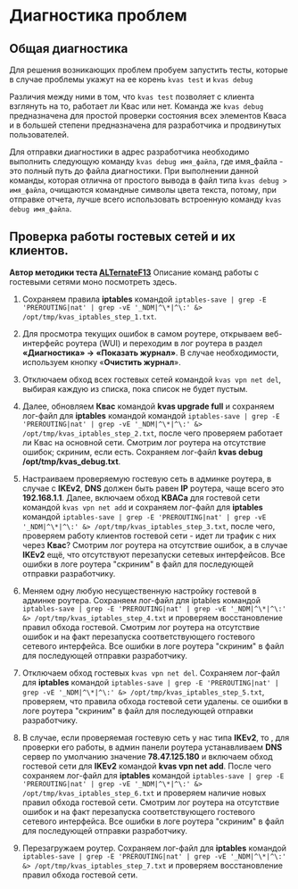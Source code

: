 # Диагностика проблем

## Общая диагностика

Для решения возникающих проблем пробуем запустить тесты, которые в случае проблемы укажут на ее корень
`kvas test` и `kvas debug` 

Различия между ними в том, что `kvas test` позволяет с клиента взглянуть на то, работает ли Квас или нет. 
Команда же `kvas debug` предназначена для простой проверки состояния всех элементов Кваса и в большей степени предназначена для разработчика и продвинутых пользователей.

Для отправки диагностики в адрес разработчика необходимо выполнить следующую команду `kvas debug имя_файла`, где имя_файла - это полный путь до файла диагностики. При выполнении данной команды, которая отлична от простого вывода в файл типа `kvas debug > имя_файла`, очищаются командные символы цвета текста, потому, при отправке отчета, лучше всего использовать встроенную команду `kvas debug имя_файла`.

## Проверка работы гостевых сетей и их клиентов. 
**Автор методики теста [ALTernateF13](https://github.com/ALTernateF13)**
Описание команд работы с гостевыми сетями моно посмотреть здесь.

1. Сохраняем правила **iptables** командой `iptables-save | grep -E 'PREROUTING|nat' | grep -vE '_NDM|^\*|^\:' &> /opt/tmp/kvas_iptables_step_1.txt`. 

2. Для просмотра текущих ошибок в самом роутере, открываем веб-интерфейс роутера (WUI) и переходим в лог роутера в раздел **«Диагностика» -> «Показать журнал»**. В случае необходимости, используем кнопку «**Очистить журнал**».

3. Отключаем обход всех гостевых сетей командой `kvas vpn net del`, выбирая каждую из списка, пока список не будет пустым. 

4. Далее, обновляем **Квас** командой **kvas upgrade full** и сохраняем лог-файл для **iptables** командой командой `iptables-save | grep -E 'PREROUTING|nat' | grep -vE '_NDM|^\*|^\:' &> /opt/tmp/kvas_iptables_step_2.txt`, после чего проверяем работает ли Квас на основной сети. Смотрим лог роутера на отсутствие ошибок; скриним, если есть. Сохраняем лог-файл **kvas debug /opt/tmp/kvas_debug.txt**.

5. Настраиваем проверяемую гостевую сеть в админке роутера, в случае с **IKEv2**, **DNS** должен быть равен **IP** роутера, чаще всего это **192.168.1.1**. Далее, включаем обход **КВАСа** для гостевой сети командой `kvas vpn net add` и сохраняем лог-файл для **iptables** командой `iptables-save | grep -E 'PREROUTING|nat' | grep -vE '_NDM|^\*|^\:' &> /opt/tmp/kvas_iptables_step_3.txt`, после чего, проверяем работу клиентов гостевой сети - идет ли трафик с них через **Квас**? Смотрим лог роутера на отсутствие ошибок, а в случае **IKEv2** ещё, что отсутствуют перезапуски сетевых интерфейсов. Все ошибки в логе роутера "скриним" в файл для последующей отправки разработчику.

6. Меняем одну любую несущественную настройку гостевой в админке роутера. Сохраняем лог-файл для iptables командой `iptables-save | grep -E 'PREROUTING|nat' | grep -vE '_NDM|^\*|^\:' &> /opt/tmp/kvas_iptables_step_4.txt` и проверяем восстановление правил обхода гостевой. Смотрим лог роутера на отсутствие ошибок и на факт перезапуска соответствующего гостевого сетевого интерфейса. Все ошибки в логе роутера "скриним" в файл для последующей отправки разработчику.

7. Отключаем обход гостевых `kvas vpn net del`. Сохраняем лог-файл для **iptables** командой `iptables-save | grep -E 'PREROUTING|nat' | grep -vE '_NDM|^\*|^\:' &> /opt/tmp/kvas_iptables_step_5.txt`, проверяем, что правила обхода гостевой сети удалены. се ошибки в логе роутера "скриним" в файл для последующей отправки разработчику.

8. В случае, если проверяемая гостевую сеть у нас типа **IKEv2**, то , для проверки его работы, в админ панели роутера устанавливаем **DNS** сервер по умолчанию значение **78.47.125.180** и включаем обход гостевой сети для **IKEv2** командой **kvas vpn net add**. После чего сохраняем лог-файл для **iptables** командой `iptables-save | grep -E 'PREROUTING|nat' | grep -vE '_NDM|^\*|^\:' &> /opt/tmp/kvas_iptables_step_6.txt` и проверяем наличие новых правил обхода гостевой сети. Смотрим лог роутера на отсутствие ошибок и на факт перезапуска соответствующего гостевого сетевого интерфейса. Все ошибки в логе роутера "скриним" в файл для последующей отправки разработчику.

9. Перезагружаем роутер. Сохраняем лог-файл для **iptables**  командой `iptables-save | grep -E 'PREROUTING|nat' | grep -vE '_NDM|^\*|^\:' &> /opt/tmp/kvas_iptables_step_7.txt` и проверяем восстановление правил обхода гостевой сети.
